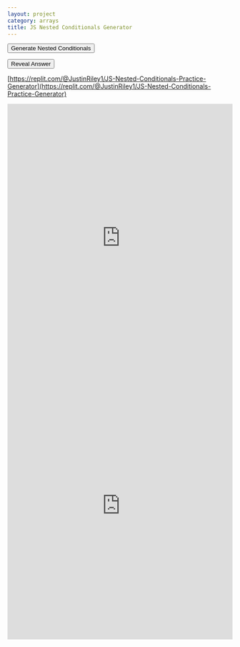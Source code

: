 ```yaml
---
layout: project
category: arrays
title: JS Nested Conditionals Generator
---
```



<button onclick="generateConditionals()">Generate Nested Conditionals</button>

<p id="output"></p>
<button onclick="revealAnswer()">Reveal Answer</button>
<p id="answer" style="display:none;"></p>

<script>
function logicalOperator() {
    let b = Math.random();
    if (b < 1/6) {
        return "> ";
    } else if (b < 2/6) {
        return "< ";
    } else if (b < 3/6) {
        return "<= ";
    } else if (b < 4/6) {
        return ">= ";
    } else if (b < 5/6) {
        return "!= ";
    } else {
        return "== ";
    }
}

function generateConditionals() {
    let outputString = "";
    let variableString = "var value = ";
    let myvar = Math.floor(Math.random() * 21);
    variableString += myvar;
    variableString += ";\n";
    outputString += variableString;

    outputString += "if (value ";
    let logicOp1 = logicalOperator();
    outputString += logicOp1;
    let value1 = Math.floor(Math.random() * 11) + 5;
    outputString += value1 + ") {\n";

    outputString += "  if (value ";
    let logicOp2 = logicalOperator();
    outputString += logicOp2;
    let value2 = Math.floor(Math.random() * 11) + 5;
    outputString += value2 + ") {\n";
    outputString += "    alert('apple');\n";
    outputString += "  } else {\n";
    outputString += "    alert('banana');\n";
    outputString += "  }\n";
    outputString += "} else {\n";

    outputString += "  if (value ";
    let logicOp3 = logicalOperator();
    outputString += logicOp3;
    let value3 = Math.floor(Math.random() * 11) + 5;
    outputString += value3 + ") {\n";
    outputString += "    alert('coconut');\n";
    outputString += "  } else {\n";
    outputString += "    alert('dragonfruit');\n";
    outputString += "  }\n";
    outputString += "}\n";

    document.getElementById("output").innerHTML = outputString;
    document.getElementById("answer").innerHTML = "";
    document.getElementById("answer").style.display = "none";
}

function revealAnswer() {
    let myvar = document.querySelector("var").innerText;
    let value = eval(myvar);
    let logicOp1 = document.querySelector("if").innerText;
    let value1 = document.querySelector("if").nextElementSibling.innerText;
    let logicOp2 = document.querySelector("if").querySelector("if").innerText;
    let value2 = document.querySelector("if").querySelector("if").nextElementSibling.innerText;
    let logicOp3 = document.querySelector("if").nextElementSibling.innerText;
    let value3 = document.querySelector("if").nextElementSibling.nextElementSibling.innerText;
    let result;

    if (eval(value + logicOp1 + value1)) {
        if (eval(value + logicOp2 + value2)) {
            result = 'apple';
        } else {
            result = 'banana';
        }
    } else {
        if (eval(value + logicOp3 + value3)) {
            result = 'coconut';
        } else {
            result = 'dragonfruit';
        }
    }

    document.getElementById("answer").innerHTML = "Answer: " + result;
    document.getElementById("answer").style.display = "block";
}
</script>

<br>

[https://replit.com/@JustinRiley1/JS-Nested-Conditionals-Practice-Generator](https://replit.com/@JustinRiley1/JS-Nested-Conditionals-Practice-Generator)

<iframe frameborder="0" width="100%" height="600px" src="https://replit.com/@JustinRiley1/JS-Nested-Conditionals-Practice-Generator?embed=true" ></iframe>

<iframe src="https://trinket.io/embed/python3/e8b6033319?outputOnly=true&runOption=run&start=result" width="100%" height="600" frameborder="0" marginwidth="0" marginheight="0" allowfullscreen></iframe>
